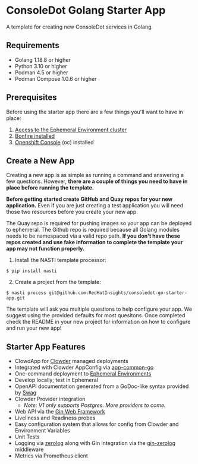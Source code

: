 # ConsoleDot Golang Starter App

A template for creating new ConsoleDot services in Golang.

## Requirements
* Golang 1.18.8 or higher
* Python 3.10 or higher
* Podman 4.5 or higher
* Podman Compose 1.0.6 or higher

## Prerequisites
Before using the starter app there are a few things you'll want to have in place:
1. [Access to the Ephemeral Environment cluster](https://consoledot.pages.redhat.com/docs/dev/creating-a-new-app/using-ee/getting-started-with-ees.html)
2. [Bonfire installed](https://consoledot.pages.redhat.com/docs/dev/creating-a-new-app/using-ee/bonfire.html)
3. [Openshift Console](https://console-openshift-console.apps.c-rh-c-eph.8p0c.p1.openshiftapps.com/command-line-tools) (oc) installed

## Create a New App
Creating a new app is as simple as running a command and answering a few questions. However, **there are a couple of things you need to have in place before running the template.**

**Before getting started create GitHub and Quay repos for your new application.** Even if you are just creating a test application you will need those two resources before you create your new app. 

The Quay repo is required for pushing images so your app can be deployed to ephemeral. The Github repo is required because all Golang modules needs to be namespaced via a valid repo path. **If you don't have these repos created and use fake information to complete the template your app may not function properly.**


1. Install the NASTI template processor:
```
$ pip install nasti
```

2. Create a project from the template:
```
$ nasti process git@github.com:RedHatInsights/consoledot-go-starter-app.git
```

The template will ask you multiple questions to help configure your app. We suggest using the provided defaults for most quesitons. Once completed check the README in your new project for information on how to configure and run your new app! 


## Starter App Features
* ClowdApp for [Clowder](https://github.com/RedHatInsights/clowder) managed deployments
* Integrated with Clowder AppConfig via [app-common-go](https://github.com/RedHatInsights/app-common-go)
* One-command deployment to [Ephemeral Environments](https://consoledot.pages.redhat.com/docs/dev/creating-a-new-app/using-ee/index.html)
* Develop locally; test in Ephemeral
* OpenAPI documentation generated from a GoDoc-like syntax provided by [Swag](https://github.com/swaggo/swag/)
* Clowder Provider integration
    * *Note: V1 only supports Postgres. More providers to come.*
* Web API via the [Gin Web Framework](https://gin-gonic.com/docs/)
* Liveliness and Readiness probes
* Easy configuration system that allows for config from Clowder and Environment Variables
* Unit Tests
* Logging via [zerolog](https://github.com/rs/zerolog) along with Gin integration via the [gin-zerolog](https://github.com/dn365/gin-zerolog) middleware
* Metrics via Prometheus client


